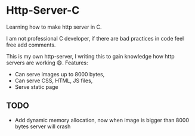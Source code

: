 # Http-Server-C
Learning how to make http server in C.

I am not professional C developer, if there are bad practices in code feel free add comments.


This is my own http-server, I writing this to gain knowledge how http servers are working :smile:.
Features:
* Can serve images up to 8000 bytes,
* Can serve CSS, HTML, JS files,
* Serve static page


## TODO
* Add dynamic memory allocation, now when image is bigger than 8000 bytes server will crash
